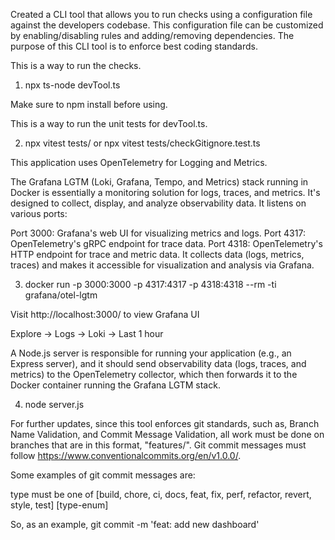Created a CLI tool that allows you to run checks using a configuration file against the developers codebase. This configuration file can be customized by enabling/disabling rules and adding/removing dependencies. The purpose of this CLI tool is to enforce best coding standards.

This is a way to run the checks.

1. npx ts-node devTool.ts

Make sure to npm install before using.

This is a way to run the unit tests for devTool.ts.

2. npx vitest tests/ or npx vitest tests/checkGitignore.test.ts

This application uses OpenTelemetry for Logging and Metrics.

The Grafana LGTM (Loki, Grafana, Tempo, and Metrics) stack running in Docker is essentially a monitoring solution for logs, traces, and metrics. It's designed to collect, display, and analyze observability data. It listens on various ports:

Port 3000: Grafana's web UI for visualizing metrics and logs.
Port 4317: OpenTelemetry's gRPC endpoint for trace data.
Port 4318: OpenTelemetry's HTTP endpoint for trace and metric data.
It collects data (logs, metrics, traces) and makes it accessible for visualization and analysis via Grafana.

3. docker run -p 3000:3000 -p 4317:4317 -p 4318:4318 --rm -ti grafana/otel-lgtm

Visit http://localhost:3000/ to view Grafana UI

Explore -> Logs -> Loki -> Last 1 hour

A Node.js server is responsible for running your application (e.g., an Express server), and it should send observability data (logs, traces, and metrics) to the OpenTelemetry collector, which then forwards it to the Docker container running the Grafana LGTM stack.

4. node server.js

For further updates, since this tool enforces git standards, such as, Branch Name Validation, and Commit Message Validation, all work must be done on branches that are in this format, "features/<some-feature>". Git commit messages must follow https://www.conventionalcommits.org/en/v1.0.0/.

Some examples of git commit messages are:

type must be one of [build, chore, ci, docs, feat, fix, perf, refactor, revert, style, test] [type-enum]

So, as an example, git commit -m 'feat: add new dashboard'